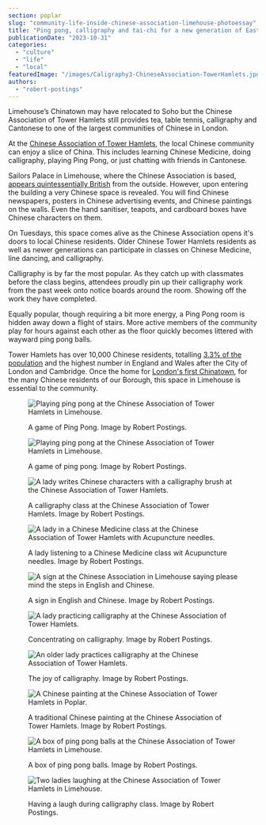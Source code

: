 ```yaml
---
section: poplar
slug: "community-life-inside-chinese-association-limehouse-photoessay"
title: "Ping pong, calligraphy and tai-chi for a new generation of East End Chinese"
publicationDate: "2023-10-31"
categories: 
  - "culture"
  - "life"
  - "local"
featuredImage: "/images/Caligraphy3-ChineseAssociation-TowerHamlets.jpg"
authors: 
  - "robert-postings"
---
```


Limehouse’s Chinatown may have relocated to Soho but the Chinese Association of Tower Hamlets still provides tea, table tennis, calligraphy and Cantonese to one of the largest communities of Chinese in London.  

At the [Chinese Association of Tower Hamlets](https://poplarlondon.co.uk/chinese-association-tower-hamlets-keeping-culture-alive/), the local Chinese community can enjoy a slice of China. This includes learning Chinese Medicine, doing calligraphy, playing Ping Pong, or just chatting with friends in Cantonese. 

Sailors Palace in Limehouse, where the Chinese Association is based, [appears quintessentially British](https://poplarlondon.co.uk/chinese-association-sailors-palace-limehouse-photoessay/) from the outside. However, upon entering the building a very Chinese space is revealed. You will find Chinese newspapers, posters in Chinese advertising events, and Chinese paintings on the walls. Even the hand sanitiser, teapots, and cardboard boxes have Chinese characters on them.

On Tuesdays, this space comes alive as the Chinese Association opens it's doors to local Chinese residents. Older Chinese Tower Hamlets residents as well as newer generations can participate in classes on Chinese Medicine, line dancing, and calligraphy. 

Calligraphy is by far the most popular. As they catch up with classmates before the class begins, attendees proudly pin up their calligraphy work from the past week onto notice boards around the room. Showing off the work they have completed.

Equally popular, though requiring a bit more energy, a Ping Pong room is hidden away down a flight of stairs. More active members of the community play for hours against each other as the floor quickly becomes littered with wayward ping pong balls. 

Tower Hamlets has over 10,000 Chinese residents, totalling [3.3% of the population](https://poplarlondon.co.uk/tower-hamlets-borough-largest-chinese-population-london/) and the highest number in England and Wales after the City of London and Cambridge. Once the home for [London's first Chinatown](https://poplarlondon.co.uk/limehouse-chinatown-history/), for the many Chinese residents of our Borough, this space in Limehouse is essential to the community.

<figure>

![Playing ping pong at the Chinese Association of Tower Hamlets in Limehouse. ](/images/PingPong2-ChineseAssociation-Poplar-TowerHamlets-1024x1536.jpg)

<figcaption>

A game of Ping Pong. Image by Robert Postings.

</figcaption>

</figure>

<figure>

![Playing ping pong at the Chinese Association of Tower Hamlets in Limehouse. ](/images/PingPong1-ChineseAssociaion-Poplar-TowerHamlets-1024x683.jpg)

<figcaption>

A game of ping pong. Image by Robert Postings.

</figcaption>

</figure>

<figure>

![A lady writes Chinese characters with a calligraphy brush at the Chinese Association of Tower Hamlets.](/images/Caligraphy-Chinese-Association-Limehouse-Tower-Hamlets-1024x683.jpg)

<figcaption>

A calligraphy class at the Chinese Association of Tower Hamlets. Image by Robert Postings.

</figcaption>

</figure>

<figure>

![A lady in a Chinese Medicine class at the Chinese Association of Tower Hamlets with Acupuncture needles.](/images/Acupuncture-ChineseAssociation-Poplar-TowerHamlets-1024x683.jpg)

<figcaption>

A lady listening to a Chinese Medicine class wit Acupuncture needles. Image by Robert Postings.

</figcaption>

</figure>

<figure>

![A sign at the Chinese Association in Limehouse saying please mind the steps in English and Chinese.](/images/Copy-of-Sign-Chinese-Association-Sailors-Palace-Limehouse-14-1024x683.jpg)

<figcaption>

A sign in English and Chinese. Image by Robert Postings.

</figcaption>

</figure>

<figure>

![A lady practicing calligraphy at the Chinese Association of Tower Hamlets.  ](/images/Caligraphy3-ChineseAssociation-TowerHamlets-1024x683.jpg)

<figcaption>

Concentrating on calligraphy. Image by Robert Postings.

</figcaption>

</figure>

<figure>

![An older lady practices calligraphy at the Chinese Association of Tower Hamlets. ](/images/Caligraphy3-ChineseAssociation-Poplar-TowerHamlets-1024x683.jpg)

<figcaption>

The joy of calligraphy. Image by Robert Postings.

</figcaption>

</figure>

<figure>

![A Chinese painting at the Chinese Association of Tower Hamlets in Poplar. ](/images/Copy-of-Painting-Chinese-Association-Sailors-Palace-Limehouse-8-1024x683.jpg)

<figcaption>

A traditional Chinese painting at the Chinese Association of Tower Hamlets. Image by Robert Postings.

</figcaption>

</figure>

<figure>

![A box of ping pong balls at the Chinese Association of Tower Hamlets in Limehouse.](/images/Box-Chinese-Association-Sailors-Palace-Limehouse-2-1024x683.jpg)

<figcaption>

A box of ping pong balls. Image by Robert Postings.

</figcaption>

</figure>

<figure>

![Two ladies laughing at the Chinese Association of Tower Hamlets in Limehouse. ](/images/Caligraphy1-ChineseAssociation-Poplar-TowerHamlets.jpg)

<figcaption>

Having a laugh during calligraphy class. Image by Robert Postings.

</figcaption>

</figure>
